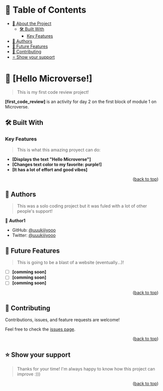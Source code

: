 <a name="readme-top"></a>

# 📗 Table of Contents

- [📖 About the Project](#about-project)
  - [🛠 Built With](#built-with)
    - [Key Features](#key-features)
- [👥 Authors](#authors)
- [🔭 Future Features](#future-features)
- [🤝 Contributing](#contributing)
- [⭐️ Show your support](#support)

<!-- PROJECT DESCRIPTION -->

# 📖 [Hello Microverse!] <a name="about-project"></a>

>This is my first code review project!

**[first_code_review]** is an activity for day 2 on the first block of module 1 on Microverse.

## 🛠 Built With <a name="built-with"></a>

<!-- Features -->

### Key Features <a name="key-features"></a>

> This is what this amazing proyect can do:

- **[Displays the text "Hello Microverse"]**
- **[Changes text color to my favorite: purple!]**
- **[It has a lot of effort and good vibes]**

<p align="right">(<a href="#readme-top">back to top</a>)</p>


<!-- AUTHORS -->

## 👥 Authors <a name="authors"></a>

> This was a solo coding project but it was fuled with a lot of other people's support!

👤 **Author1**

- GitHub: [@uuukiiiyooo](https://github.com/uuukiiiyooo)
- Twitter: [@uuukiiiyooo](https://twitter.com/uuukiiiyooo)


<!-- FUTURE FEATURES -->

## 🔭 Future Features <a name="future-features"></a>

> This is going to be a blast of a website (eventually...)!

- [ ] **[comming soon]**
- [ ] **[comming soon]**
- [ ] **[comming soon]**

<p align="right">(<a href="#readme-top">back to top</a>)</p>

<!-- CONTRIBUTING -->

## 🤝 Contributing <a name="contributing"></a>

Contributions, issues, and feature requests are welcome!

Feel free to check the [issues page](../../issues/).

<p align="right">(<a href="#readme-top">back to top</a>)</p>

<!-- SUPPORT -->

## ⭐️ Show your support <a name="support"></a>

> Thanks for your time! I'm always happy to know how this project can improve :)))

<p align="right">(<a href="#readme-top">back to top</a>)</p>